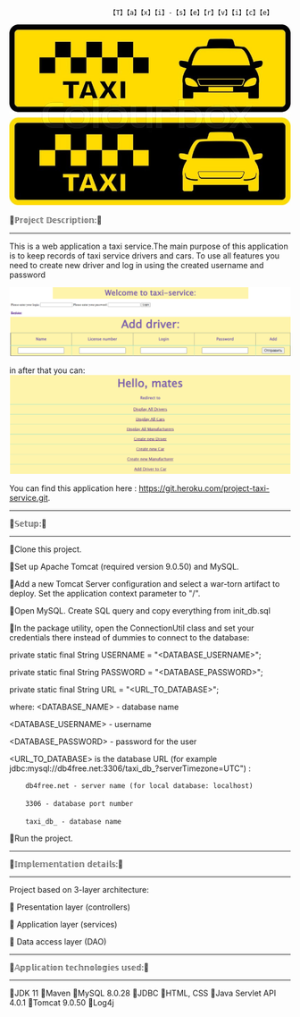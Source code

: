                              【T】【a】【x】【i】-【s】【e】【r】【v】【i】【c】【e】

![img_2.png](img_2.png)

🚖ℙ𝕣𝕠𝕛𝕖𝕔𝕥 𝔻𝕖𝕤𝕔𝕣𝕚𝕡𝕥𝕚𝕠𝕟:🚖
_______________________________________________
This is a web application a taxi service.The main purpose of this application is to keep records of taxi service drivers and cars.
To use all features you need to create new driver and log in using the created username and password

![img.png](img.png)
![img_4.png](img_4.png)

in after that you can:
![img_3.png](img_3.png)

You can find this application here : https://git.heroku.com/project-taxi-service.git.
_______________________________________
🚖𝕊𝕖𝕥𝕦𝕡:🚖
_______________________________________

🔸Clone this project.

🔸Set up Apache Tomcat (required version 9.0.50) and MySQL.

🔸Add a new Tomcat Server configuration and select a war-torn artifact to deploy. Set the application context parameter to "/".

🔸Open MySQL. Create SQL query and copy everything from init_db.sql

🔸In the package utility, open the ConnectionUtil class and set your credentials there instead of dummies to connect to the database:

private static final String USERNAME = "<DATABASE_USERNAME>";

private static final String PASSWORD = "<DATABASE_PASSWORD>";

private static final String URL = "<URL_TO_DATABASE>";

where:
   <DATABASE_NAME> - database name
   
   <DATABASE_USERNAME> - username
   
   <DATABASE_PASSWORD> - password for the user
   
   <URL_TO_DATABASE> is the database URL (for example jdbc:mysql://db4free.net:3306/taxi_db_?serverTimezone=UTC") :
   
        db4free.net - server name (for local database: localhost)
        
        3306 - database port number
        
        taxi_db_ - database name
        
🔸Run the project.

---------------------------------------
🚖𝕀𝕞𝕡𝕝𝕖𝕞𝕖𝕟𝕥𝕒𝕥𝕚𝕠𝕟 𝕕𝕖𝕥𝕒𝕚𝕝𝕤:🚖
________________________________________
Project based on 3-layer architecture:

🔸 Presentation layer (controllers)

🔸 Application layer (services)

🔸 Data access layer (DAO)
___________________________________________
🚖𝔸𝕡𝕡𝕝𝕚𝕔𝕒𝕥𝕚𝕠𝕟 𝕥𝕖𝕔𝕙𝕟𝕠𝕝𝕠𝕘𝕚𝕖𝕤 𝕦𝕤𝕖𝕕:🚖
___________________________________________
🔸JDK 11 🔸Maven 🔸MySQL 8.0.28 🔸JDBC 🔸HTML, CSS 🔸Java Servlet API 4.0.1 🔸Tomcat 9.0.50 🔸Log4j 

